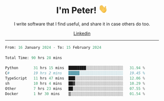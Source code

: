 <h1 align="center">I'm Peter! <img src="https://raw.githubusercontent.com/peterrauscher/peterrauscher/master/wave.gif" width="30px" height="30px" /></h1>
<p align="center">I write software that I find useful, and share it in case others do too.</p>
<p align="center">
  <a href="https://www.linkedin.com/in/peter-rauscher">Linkedin</a>
</p>
<hr/>
<!--START_SECTION:waka-->

```python
From: 16 January 2024 - To: 15 February 2024

Total Time: 90 hrs 28 mins

Python       31 hrs 15 mins  ████████░░░░░░░░░░░░░░░░░   31.94 %
C#           19 hrs 2 mins   █████░░░░░░░░░░░░░░░░░░░░   19.45 %
TypeScript   11 hrs 47 mins  ███░░░░░░░░░░░░░░░░░░░░░░   12.06 %
sh           10 hrs 4 mins   ██▓░░░░░░░░░░░░░░░░░░░░░░   10.29 %
Other        7 hrs 23 mins   ██░░░░░░░░░░░░░░░░░░░░░░░   07.55 %
Docker       1 hr 30 mins    ▒░░░░░░░░░░░░░░░░░░░░░░░░   01.54 %
```

<!--END_SECTION:waka-->
